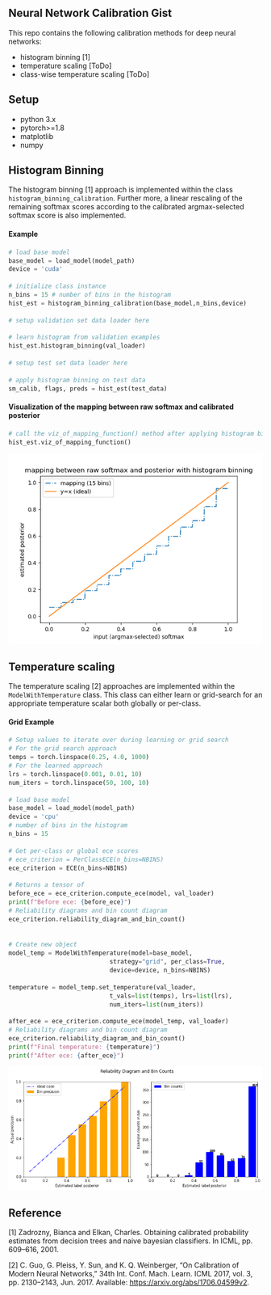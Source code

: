 ## Neural Network Calibration Gist
This repo contains the following calibration methods for deep neural networks:
- histogram binning [1]
- temperature scaling [ToDo]
- class-wise temperature scaling [ToDo]


## Setup
- python 3.x
- pytorch>=1.8
- matplotlib
- numpy

## Histogram Binning
The histogram binning [1] approach is implemented within the class `histogram_binning_calibration`. Further more, a linear rescaling of the remaining
softmax scores according to the calibrated argmax-selected softmax score is also
implemented.

#### Example
```python
# load base model
base_model = load_model(model_path)
device = 'cuda'

# initialize class instance
n_bins = 15 # number of bins in the histogram
hist_est = histogram_binning_calibration(base_model,n_bins,device)

# setup validation set data loader here

# learn histogram from validation examples
hist_est.histogram_binning(val_loader)

# setup test set data loader here

# apply histogram binning on test data
sm_calib, flags, preds = hist_est(test_data)
```

#### Visualization of the mapping between raw softmax and calibrated posterior
```python
# call the viz_of_mapping_function() method after applying histogram binning
hist_est.viz_of_mapping_function()
```
![histogram mapping](./assets/histogram_mapping_viz.png)

## Temperature scaling
The temperature scaling [2] approaches are implemented within the `ModelWithTemperature` class. This class can either learn or grid-search for an appropriate temperature scalar both globally or per-class.

#### Grid Example
```python
# Setup values to iterate over during learning or grid search
# For the grid search approach
temps = torch.linspace(0.25, 4.0, 1000)
# For the learned approach
lrs = torch.linspace(0.001, 0.01, 10)
num_iters = torch.linspace(50, 100, 10)

# load base model
base_model = load_model(model_path)
device = 'cpu'
# number of bins in the histogram
n_bins = 15

# Get per-class or global ece scores
# ece_criterion = PerClassECE(n_bins=NBINS)
ece_criterion = ECE(n_bins=NBINS)

# Returns a tensor of
before_ece = ece_criterion.compute_ece(model, val_loader)
print(f"Before ece: {before_ece}")
# Reliability diagrams and bin count diagram
ece_criterion.reliability_diagram_and_bin_count()


# Create new object
model_temp = ModelWithTemperature(model=base_model,
                            strategy="grid", per_class=True,
                            device=device, n_bins=NBINS)

temperature = model_temp.set_temperature(val_loader,
                            t_vals=list(temps), lrs=list(lrs),
                            num_iters=list(num_iters))

after_ece = ece_criterion.compute_ece(model_temp, val_loader)
# Reliability diagrams and bin count diagram
ece_criterion.reliability_diagram_and_bin_count()
print(f"Final temperature: {temperature}")
print(f"After ece: {after_ece}")
```

![reliability_diagram](./assets/reliability_diagram.png)

## Reference
[1] Zadrozny, Bianca and Elkan, Charles. Obtaining calibrated probability estimates from decision trees and naive bayesian classifiers. In ICML, pp. 609–616, 2001.

[2] C. Guo, G. Pleiss, Y. Sun, and K. Q. Weinberger, “On Calibration of Modern Neural Networks,”
34th Int. Conf. Mach. Learn. ICML 2017, vol. 3, pp. 2130–2143, Jun. 2017.
Available: https://arxiv.org/abs/1706.04599v2.
